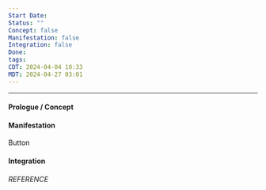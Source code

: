 ```yaml
---
Start Date:
Status: ""
Concept: false
Manifestation: false
Integration: false
Done:
tags:
CDT: 2024-04-04 10:33
MDT: 2024-04-27 03:01
---
```

---
#### Prologue / Concept

#### Manifestation
Button 
#### Integration

###### REFERENCE
